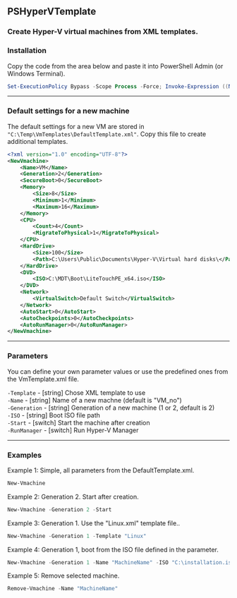 ## PSHyperVTemplate

### Create Hyper-V virtual machines from XML templates.



### Installation

Copy the code from the area below and paste it into PowerShell Admin (or Windows Terminal).

```powershell
Set-ExecutionPolicy Bypass -Scope Process -Force; Invoke-Expression ((New-Object System.Net.WebClient).DownloadString('https://raw.githubusercontent.com/UsefulScripts01/PSHyperVTemplate/main/InstallModule.ps1'))
```

<hr>

### Default settings for a new machine

The default settings for a new VM are stored in `"C:\Temp\VmTemplates\DefaultTemplate.xml"`. Copy this file to create additional templates.

```xml
<?xml version="1.0" encoding="UTF-8"?>
<NewVmachine>
    <Name>VM</Name>
    <Generation>2</Generation>
    <SecureBoot>0</SecureBoot>
    <Memory>
        <Size>8</Size>
        <Minimum>1</Minimum>
        <Maximum>16</Maximum>
    </Memory>
    <CPU>
        <Count>4</Count>
        <MigrateToPhysical>1</MigrateToPhysical>
    </CPU>
    <HardDrive>
        <Size>100</Size>
        <Path>C:\Users\Public\Documents\Hyper-V\Virtual hard disks\</Path>
    </HardDrive>
    <DVD>
        <ISO>C:\MDT\Boot\LiteTouchPE_x64.iso</ISO>
    </DVD>
    <Network>
        <VirtualSwitch>Default Switch</VirtualSwitch>
    </Network>
    <AutoStart>0</AutoStart>
    <AutoCheckpoints>0</AutoCheckpoints>
    <AutoRunManager>0</AutoRunManager>
</NewVmachine>
```

<hr>

### Parameters

You can define your own parameter values or use the predefined ones from the VmTemplate.xml file.

`-Template` - [string] Chose XML template to use \
`-Name` - [string] Name of a new machne (default is "VM_no") \
`-Generation` - [string] Generation of a new machine (1 or 2, default is 2) \
`-ISO` - [string] Boot ISO file path \
`-Start` - [switch] Start the machine after creation \
`-RunManager` - [switch] Run Hyper-V Manager

<hr>

### Examples

Example 1: Simple, all parameters from the DefaultTemplate.xml.
```powershell
New-Vmachine
```
Example 2: Generation 2. Start after creation.
```powershell
New-Vmachine -Generation 2 -Start
```
Example 3: Generation 1. Use the "Linux.xml" template file..
```powershell
New-Vmachine -Generation 1 -Template "Linux"
```
Example 4: Generation 1, boot from the ISO file defined in the parameter.
```powershell
New-Vmachine -Generation 1 -Name "MachineName" -ISO "C:\installation.iso"
```
Example 5: Remove selected machine.
```powershell
Remove-Vmachine -Name "MachineName"
```
